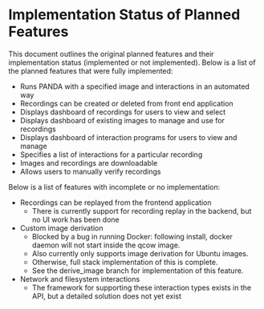 # Implementation Status of Planned Features

This document outlines the original planned features and their implementation status (implemented or not implemented).
Below is a list of the planned features that were fully implemented:

* Runs PANDA with a specified image and interactions in an automated way
* Recordings can be created or deleted from front end application
* Displays dashboard of recordings for users to view and select
* Displays dashboard of existing images to manage and use for recordings
* Displays dashboard of interaction programs for users to view and manage
* Specifies a list of interactions for a particular recording
* Images and recordings are downloadable
* Allows users to manually verify recordings


Below is a list of features with incomplete or no implementation:
* Recordings can be replayed from the frontend application
  * There is currently support for recording replay in the backend, but no UI work has been done
* Custom image derivation
  * Blocked by a bug in running Docker: following install, docker daemon will not start inside the qcow image.
  * Also currently only supports image derivation for Ubuntu images.
  * Otherwise, full stack implementation of this is complete. 
  * See the derive_image branch for implementation of this feature.
* Network and filesystem interactions
  * The framework for supporting these interaction types exists in the API, but a detailed solution does not yet exist
